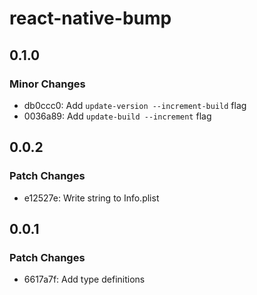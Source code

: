 # react-native-bump

## 0.1.0

### Minor Changes

- db0ccc0: Add `update-version --increment-build` flag
- 0036a89: Add `update-build --increment` flag

## 0.0.2

### Patch Changes

- e12527e: Write string to Info.plist

## 0.0.1

### Patch Changes

- 6617a7f: Add type definitions

